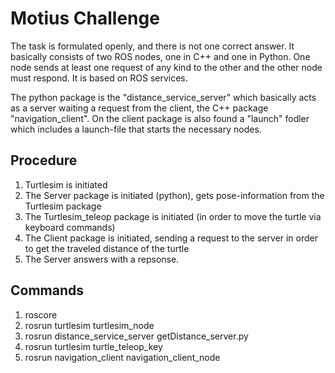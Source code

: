 # Motius Challenge

The task is formulated openly, and there is not one correct answer. It basically consists of two ROS nodes, one in C++ and one in Python. One node sends at least one request of any kind to the other and the other node must respond. It is based on ROS services.


The python package is the "distance_service_server" which basically acts as a server waiting a request from the client, the C++ package "navigation_client". On the client package is also found a "launch" fodler which includes a launch-file that starts the necessary nodes. 

## Procedure
1. Turtlesim is initiated
2. The Server package is initiated (python), gets pose-information from the Turtlesim package
3. The Turtlesim_teleop package is initiated (in order to move the turtle via keyboard commands)
4. The Client package is initiated, sending a request to the server in order to get the traveled distance of the turtle 
5. The Server answers with a repsonse. 

## Commands

1. roscore
2. rosrun turtlesim turtlesim_node
3. rosrun distance_service_server getDistance_server.py
4. rosrun turtlesim turtle_teleop_key
5. rosrun navigation_client navigation_client_node

